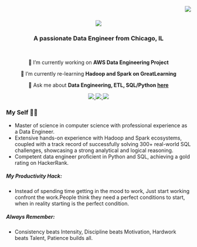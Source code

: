 
<img align="right" src="https://visitor-badge.laobi.icu/badge?page_id=kaushikvarman.kaushikvarman" />

<h1 align="center">
    <img src="https://readme-typing-svg.herokuapp.com/?font=Righteous&size=35&center=true&vCenter=true&width=500&height=70&duration=4000&lines=Hi+There!+👋;+I'm+Kaushik+Varma!;" />
</h1>

<h3 align="center">A passionate Data Engineer from Chicago, IL </h3>

<br/>

<div align="center">
 
 🔭 I’m currently working on **AWS Data Engineering Project**
 
 🌱 I’m currently re-learning **Hadoop and Spark on GreatLearning**

💬 Ask me about **Data Engineering, ETL, SQL/Python [here](https://github.com/kaushikvarman/kaushikvarman/issues)**

 </div>                                                                                                                                                                 
<div align="center"> 
  <a href="mailto:kv-nandimandalam@wiu.edu">
    <img src="https://img.shields.io/badge/Gmail-333333?style=for-the-badge&logo=gmail&logoColor=red" />
  </a>
  <a href="https://linkedin.com/in/kaushi3886" target="_blank">
    <img src="https://img.shields.io/badge/LinkedIn-0077B5?style=for-the-badge&logo=linkedin&logoColor=white" target="_blank" />
  </a>
  <a href="https://kaushi.vercel.app" target="_blank">
     <img src="https://img.shields.io/badge/Portfolio-FF5722?style=for-the-badge&logo=todoist&logoColor=white" target="_blank" /> <!-- sqlite, safari, google-chrome are other good icon options -->
  </a>
</div>

### My Self :technologist:
- Master of science in computer science with professional experience as a Data Engineer.
- Extensive hands-on experience with Hadoop and Spark ecosystems, coupled with a track record of successfully solving 300+ real-world SQL challenges, showcasing a strong analytical and logical reasoning.
- Competent data engineer proficient in Python and SQL, achieving a gold rating on HackerRank.


##### My Productivity Hack:
- Instead of spending time getting in the mood to work, Just start working confront the work.People think they need a perfect conditions to start, when in reality starting is the perfect condition.

##### Always Remember:
- Consistency beats Intensity, Discipline beats Motivation, Hardwork beats Talent, Patience builds all. 

  



